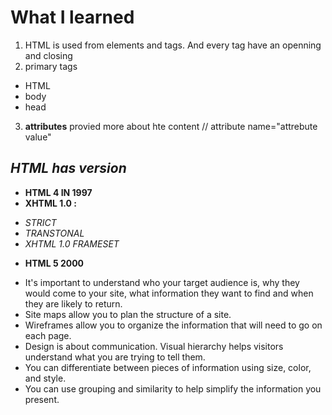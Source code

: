 # What I learned 
1. HTML is used from elements and tags. And every tag have an openning and closing 
2. primary tags 
- HTML
- body
- head
3. **attributes** provied more about hte content // attribute name="attrebute value"

## ***HTML has version*** 
- **HTML 4 IN 1997**
- **XHTML 1.0 :**
* *STRICT* 
* *TRANSTONAL*
* *XHTML 1.0 FRAMESET*
- **HTML 5 2000**


* It's important to understand who your target audience
is, why they would come to your site, what information
they want to find and when they are likely to return.
* Site maps allow you to plan the structure of a site.
* Wireframes allow you to organize the information that
will need to go on each page.
* Design is about communication. Visual hierarchy helps
visitors understand what you are trying to tell them.
*  You can differentiate between pieces of information
using size, color, and style.
*  You can use grouping and similarity to help simplify
the information you present.